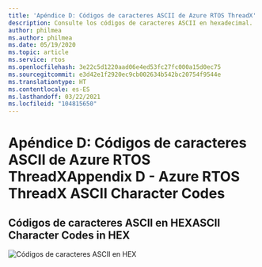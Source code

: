 ```yaml
---
title: 'Apéndice D: Códigos de caracteres ASCII de Azure RTOS ThreadX'
description: Consulte los códigos de caracteres ASCII en hexadecimal.
author: philmea
ms.author: philmea
ms.date: 05/19/2020
ms.topic: article
ms.service: rtos
ms.openlocfilehash: 3e22c5d1220aad06e4ed53fc27fc000a15d0ec75
ms.sourcegitcommit: e3d42e1f2920ec9cb002634b542bc20754f9544e
ms.translationtype: HT
ms.contentlocale: es-ES
ms.lasthandoff: 03/22/2021
ms.locfileid: "104815650"
---
```

# <a name="appendix-d---azure-rtos-threadx-ascii-character-codes"></a><span data-ttu-id="0793a-103">Apéndice D: Códigos de caracteres ASCII de Azure RTOS ThreadX</span><span class="sxs-lookup"><span data-stu-id="0793a-103">Appendix D - Azure RTOS ThreadX ASCII Character Codes</span></span>

## <a name="ascii-character-codes-in-hex"></a><span data-ttu-id="0793a-104">Códigos de caracteres ASCII en HEX</span><span class="sxs-lookup"><span data-stu-id="0793a-104">ASCII Character Codes in HEX</span></span>

![Códigos de caracteres ASCII en HEX](./media/user-guide/ascii-character-codes-hex.png)

